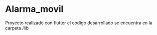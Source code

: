 # Alarma_movil

Proyecto realizado con flutter el codigo desarrollado se encuentra en la carpeta /lib

